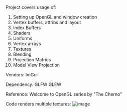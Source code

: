 Project covers usage of:
1. Setting up OpenGL and window creation
2. Vertex buffers, attribs and layout
3. Index Buffers
4. Shaders
5. Uniforms
6. Vertex arrays
7. Textures
8. Blending
9. Projection Matrics
10. Model View Projection

Vendors:
ImGui

Dependency:
GLFW
GLEW

Reference: Welcome to OpenGL series by "The Cherno"

Code renders multiple textures:
![image](https://github.com/user-attachments/assets/f4197ed4-1a51-4d23-87e7-53f7c251d5ef)


